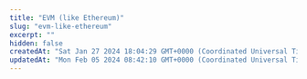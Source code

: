```yaml
---
title: "EVM (like Ethereum)"
slug: "evm-like-ethereum"
excerpt: ""
hidden: false
createdAt: "Sat Jan 27 2024 18:04:29 GMT+0000 (Coordinated Universal Time)"
updatedAt: "Mon Feb 05 2024 08:42:10 GMT+0000 (Coordinated Universal Time)"
---
```

